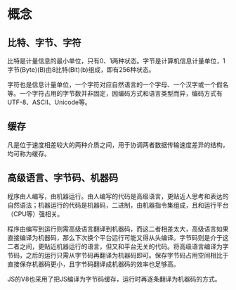 # 概念

## 比特、字节、字符

比特是计量信息的最小单位，只有0、1两种状态。字节是计算机信息计量单位，1字节(Byte)(B)由8比特(Bit)(b)组成，即有256种状态。

字符也是信息计量单位，一个字符对应自然语言的一个字母、一个汉字或一个假名等。一个字符占用的字节数并非固定，因编码方式和语言类型而异，编码方式有UTF-8、ASCII、Unicode等。

## 缓存

凡是位于速度相差较大的两种介质之间，用于协调两者数据传输速度差异的结构，均可称为缓存。

## 高级语言、字节码、机器码

程序由人编写，由机器运行。由人编写的代码是高级语言，更贴近人思考和表达的自然语法；机器运行的代码是机器码，二进制，由机器指令集组成，且和运行平台（CPU等）强相关。

程序由编写到运行则需高级语言翻译到机器码，而这二者相差太大，高级语言如果直接编译为机器码，那么下次换个平台运行可能又得从头编译。字节码则是介于这二者之间，更贴近机器运行的语言，但又和平台无关的代码。将高级语言编译为字节码，之后的运行只需从字节码再翻译为机器码即可。保存字节码占用空间相比于直接保存机器码更小，且字节码翻译成机器码的效率也足够高。

JS的V8也采用了把JS编译为字节码缓存，运行时再逐条翻译为机器码的方式。
